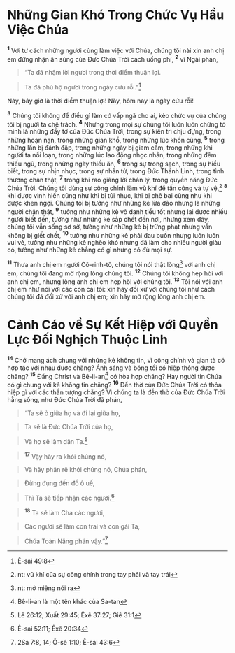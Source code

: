 # Những Gian Khó Trong Chức Vụ Hầu Việc Chúa
<sup><b>1</b></sup> Với tư cách những người cùng làm việc với Chúa, chúng tôi nài xin anh chị em đừng nhận ân sủng của Đức Chúa Trời cách uổng phí, <sup><b>2</b></sup> vì Ngài phán,


> “Ta đã nhậm lời ngươi trong thời điểm thuận lợi.
>


> Ta đã phù hộ ngươi trong ngày cứu rỗi.”[^1]
>

Này, bây giờ là thời điểm thuận lợi! Này, hôm nay là ngày cứu rỗi!

<sup><b>3</b></sup> Chúng tôi không để điều gì làm cớ vấp ngã cho ai, kẻo chức vụ của chúng tôi bị người ta chê trách. <sup><b>4</b></sup> Nhưng trong mọi sự chúng tôi luôn luôn chứng tỏ mình là những đầy tớ của Đức Chúa Trời, trong sự kiên trì chịu đựng, trong những hoạn nạn, trong những gian khổ, trong những lúc khốn cùng, <sup><b>5</b></sup> trong những lần bị đánh đập, trong những ngày bị giam cầm, trong những khi người ta nổi loạn, trong những lúc lao động nhọc nhằn, trong những đêm thiếu ngủ, trong những ngày thiếu ăn, <sup><b>6</b></sup> trong sự trong sạch, trong sự hiểu biết, trong sự nhịn nhục, trong sự nhân từ, trong Đức Thánh Linh, trong tình thương chân thật, <sup><b>7</b></sup> trong khi rao giảng lời chân lý, trong quyền năng Đức Chúa Trời. Chúng tôi dùng sự công chính làm vũ khí để tấn công và tự vệ,[^2] <sup><b>8</b></sup> khi được vinh hiển cũng như khi bị tủi nhục, khi bị chê bai cũng như khi được khen ngợi. Chúng tôi bị tưởng như những kẻ lừa đảo nhưng là những người chân thật, <sup><b>9</b></sup> tưởng như những kẻ vô danh tiểu tốt nhưng lại được nhiều người biết đến, tưởng như những kẻ sắp chết đến nơi, nhưng xem đây, chúng tôi vẫn sống sờ sờ, tưởng như những kẻ bị trừng phạt nhưng vẫn không bị giết chết, <sup><b>10</b></sup> tưởng như những kẻ phải đau buồn nhưng luôn luôn vui vẻ, tưởng như những kẻ nghèo khó nhưng đã làm cho nhiều người giàu có, tưởng như những kẻ chẳng có gì nhưng có đủ mọi sự.

<sup><b>11</b></sup> Thưa anh chị em người Cô-rinh-tô, chúng tôi nói thật lòng[^3] với anh chị em, chúng tôi đang mở rộng lòng chúng tôi. <sup><b>12</b></sup> Chúng tôi không hẹp hòi với anh chị em, nhưng lòng anh chị em hẹp hòi với chúng tôi. <sup><b>13</b></sup> Tôi nói với anh chị em như nói với các con cái tôi: xin hãy đối xử với chúng tôi như cách chúng tôi đã đối xử với anh chị em; xin hãy mở rộng lòng anh chị em.


# Cảnh Cáo về Sự Kết Hiệp với Quyền Lực Đối Nghịch Thuộc Linh
<sup><b>14</b></sup> Chớ mang ách chung với những kẻ không tin, vì công chính và gian tà có hợp tác với nhau được chăng? Ánh sáng và bóng tối có hiệp thông được chăng? <sup><b>15</b></sup> Đấng Christ và Bê-li-an[^4] có hòa hợp chăng? Hay người tin Chúa có gì chung với kẻ không tin chăng? <sup><b>16</b></sup> Đền thờ của Đức Chúa Trời có thỏa hiệp gì với các thần tượng chăng? Vì chúng ta là đền thờ của Đức Chúa Trời hằng sống, như Đức Chúa Trời đã phán,


> “Ta sẽ ở giữa họ và đi lại giữa họ,
>


> Ta sẽ là Đức Chúa Trời của họ,
>


> Và họ sẽ làm dân Ta.[^5]
>


> <sup><b>17</b></sup> Vậy hãy ra khỏi chúng nó,
>


> Và hãy phân rẽ khỏi chúng nó, Chúa phán,
>


> Đừng đụng đến đồ ô uế,
>


> Thì Ta sẽ tiếp nhận các ngươi.[^6]
>


> <sup><b>18</b></sup> Ta sẽ làm Cha các ngươi,
>


> Các ngươi sẽ làm con trai và con gái Ta,
>


> Chúa Toàn Năng phán vậy.”[^7]
>

[^1]: Ê-sai 49:8
[^2]: nt: vũ khí của sự công chính trong tay phải và tay trái
[^3]: nt: mở miệng nói ra
[^4]: Bê-li-an là một tên khác của Sa-tan
[^5]: Lê 26:12; Xuất 29:45; Êxê 37:27; Giê 31:1
[^6]: Ê-sai 52:11; Êxê 20:34
[^7]: 2Sa 7:8, 14; Ô-sê 1:10; Ê-sai 43:6